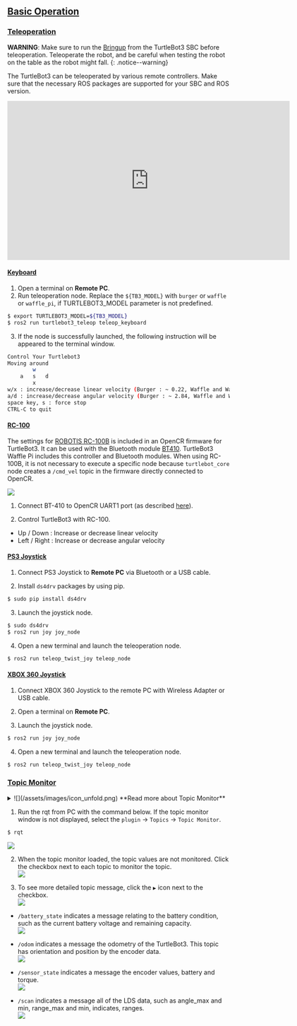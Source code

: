 
## [Basic Operation](#basic-operation)

### [Teleoperation](#teleoperation)

**WARNING**: Make sure to run the [Bringup][bringup] from the TurtleBot3 SBC before teleoperation. Teleoperate the robot, and be careful when testing the robot on the table as the robot might fall.
{: .notice--warning}

The TurtleBot3 can be teleoperated by various remote controllers. Make sure that the necessary ROS packages are supported for your SBC and ROS version. 

<iframe width="640" height="360" src="https://www.youtube.com/embed/Z4s18hlazb4" frameborder="0" allowfullscreen></iframe>

#### [Keyboard](#keyboard)

1. Open a terminal on **Remote PC**.
2. Run teleoperation node. Replace the `${TB3_MODEL}` with `burger` or `waffle` or `waffle_pi`, if TURTLEBOT3_MODEL parameter is not predefined.
```bash
$ export TURTLEBOT3_MODEL=${TB3_MODEL}
$ ros2 run turtlebot3_teleop teleop_keyboard
```

3. If the node is successfully launched, the following instruction will be appeared to the terminal window.  
```bash
Control Your Turtlebot3
Moving around
        w
    a   s   d
        x
w/x : increase/decrease linear velocity (Burger : ~ 0.22, Waffle and Waffle Pi : ~ 0.26)
a/d : increase/decrease angular velocity (Burger : ~ 2.84, Waffle and Waffle Pi : ~ 1.82)
space key, s : force stop
CTRL-C to quit
```

#### [RC-100](#rc100)

The settings for [ROBOTIS RC-100B][rc100] is included in an OpenCR firmware for TurtleBot3. It can be used with the Bluetooth module [BT410][bt410]. TurtleBot3 Waffle Pi includes this controller and Bluetooth modules. When using RC-100B, it is not necessary to execute a specific node because `turtlebot_core` node creates a `/cmd_vel` topic in the firmware directly connected to OpenCR.

![](/assets/images/platform/turtlebot3/quick_start/basic_operation/rc100b_with_bt410.png)

1. Connect BT-410 to OpenCR UART1 port (as described [here][appendix_opencr1_0]).

2. Control TurtleBot3 with RC-100.
  - Up / Down : Increase or decrease linear velocity
  - Left / Right : Increase or decrease angular velocity

#### [PS3 Joystick](#ps3-joystick)

1. Connect PS3 Joystick to **Remote PC** via Bluetooth or a USB cable.

2. Install `ds4drv` packages by using pip.
  ```bash
$ sudo pip install ds4drv
  ```

3. Launch the joystick node.  
  ```bash
$ sudo ds4drv
$ ros2 run joy joy_node
  ```

4. Open a new terminal and launch the teleoperation node.  
  ```bash
$ ros2 run teleop_twist_joy teleop_node
  ```

#### [XBOX 360 Joystick](#xbox-360-joystick)

1. Connect XBOX 360 Joystick to the remote PC with Wireless Adapter or USB cable.

2. Open a terminal on **Remote PC**.

3. Launch the joystick node.  
  ```bash
$ ros2 run joy joy_node
  ```

4. Open a new terminal and launch the teleoperation node.  
  ```bash
$ ros2 run teleop_twist_joy teleop_node
  ```

### [Topic Monitor](#topic-monitor)

<details>
<summary>
![](/assets/images/icon_unfold.png) **Read more about Topic Monitor**
</summary>
In order to check topics of TurtleBot3, Use [rqt][rqt] provided by ROS, which is a Qt-based framework for GUI development for ROS. It is a tool displaying all topics of TurtleBot3 with a topic name, type, bandwidth, Hz, and value.
</details>

1. Run the rqt from PC with the command below. If the topic monitor window is not displayed, select the `plugin` -> `Topics` -> `Topic Monitor`.
  ```bash
$ rqt
  ```  
  ![](/assets/images/platform/turtlebot3/quick_start/basic_operation/rqt_1.png)

2. When the topic monitor loaded, the topic values are not monitored. Click the checkbox next to each topic to monitor the topic.  
  ![](/assets/images/platform/turtlebot3/quick_start/basic_operation/rqt_2.png)

3. To see more detailed topic message, click the `▶` icon next to the checkbox.  
  ![](/assets/images/platform/turtlebot3/quick_start/basic_operation/rqt_3.png)

  - `/battery_state` indicates a message relating to the battery condition, such as the current battery voltage and remaining capacity.  
  ![](/assets/images/platform/turtlebot3/quick_start/basic_operation/rqt_4.png)

  - `/odom` indicates a message the odometry of the TurtleBot3. This topic has orientation and position by the encoder data.  
  ![](/assets/images/platform/turtlebot3/quick_start/basic_operation/rqt_5.png)

  - `/sensor_state` indicates a message the encoder values, battery and torque.  
  ![](/assets/images/platform/turtlebot3/quick_start/basic_operation/rqt_6.png)

  - `/scan` indicates a message all of the LDS data, such as angle_max and min, range_max and min, indicates, ranges.  
  ![](/assets/images/platform/turtlebot3/quick_start/basic_operation/rqt_7.png)

[topic_monitor]: /docs/en/platform/turtlebot3/topic_monitor/
[teleoperation]: /docs/en/platform/turtlebot3/teleoperation/
[basic_examples]: /docs/en/platform/turtlebot3/basic_examples/
[additional_sensors]: /docs/en/platform/turtlebot3/additional_sensors/
[bringup]: /docs/en/platform/turtlebot3/bringup/#bringup
[rqt]: http://wiki.ros.org/rqt
[rc100]: /docs/en/parts/communication/rc-100/
[bt410]: /docs/en/parts/communication/bt-410/
[appendix_opencr1_0]: /docs/en/platform/turtlebot3/appendix_opencr1_0/